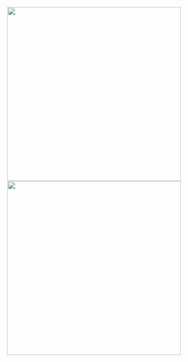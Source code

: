 <p align="left">
  <img width="400" align="left" src="https://github-readme-stats.vercel.app/api?username=Jikky1618&theme=github_dark&show_icons=ture" />
  <img width="400" align="left" src="https://github-readme-stats.vercel.app/api/top-langs/?username=Jikky1618&layout=compact&show_icons=true&theme=github_dark" />
</p>
